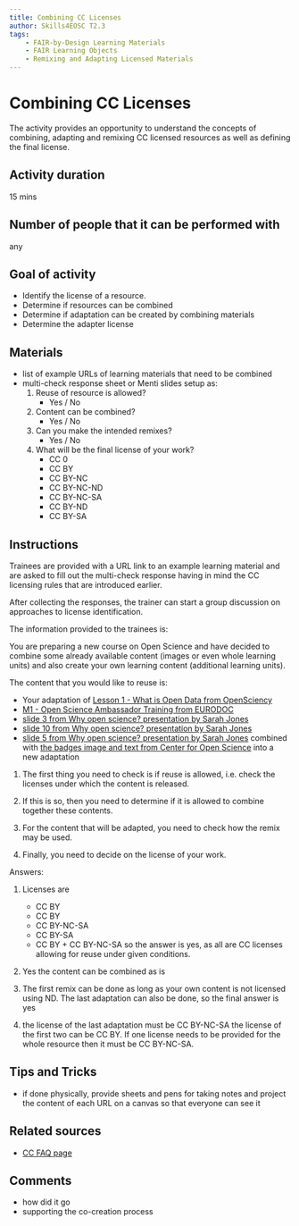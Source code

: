 ```yaml
---
title: Combining CC Licenses
author: Skills4EOSC T2.3
tags: 
    - FAIR-by-Design Learning Materials
    - FAIR Learning Objects
    - Remixing and Adapting Licensed Materials
---
```


# Combining CC Licenses

The activity provides an opportunity to understand the concepts of combining, adapting and remixing CC licensed resources as well as defining the final license. 

## Activity duration

15 mins

## Number of people that it can be performed with

any

## Goal of activity

- Identify the license of a resource.
- Determine if resources can be combined
- Determine if adaptation can be created by combining materials
- Determine the adapter license

## Materials

- list of example URLs of learning materials that need to be combined
- multi-check response sheet or Menti slides setup as:
    1. Reuse of resource is allowed?
        - Yes / No
    2. Content can be combined?
        - Yes / No
    3. Can you make the intended remixes?
        - Yes / No
    4. What will be the final license of your work?
        - CC 0
        - CC BY
        - CC BY-NC
        - CC BY-NC-ND
        - CC BY-NC-SA
        - CC BY-ND
        - CC BY-SA


## Instructions

Trainees are provided with a URL link to an example learning material and are asked to fill out the multi-check response having in mind the CC licensing rules that are introduced earlier. 

After collecting the responses, the trainer can start a group discussion on approaches to license identification.

The information provided to the trainees is:

You are preparing a new course on Open Science and have decided to combine some already available content (images or even whole learning units) and also create your own learning content (additional learning units). 

The content that you would like to reuse is:

- Your adaptation of [Lesson 1 - What is Open Data from OpenSciency](https://github.com/opensciency/sprint-content/blob/main/open-data/Lesson1-WhatIsOpenData.md)
- [M1 - Open Science Ambassador Training from EURODOC](https://eurodoc.net/open-science-ambassadors-training/m1-open-science) 
- [slide 3 from Why open science? presentation by Sarah Jones](https://slideplayer.com/slide/12073970/)
- [slide 10 from Why open science? presentation by Sarah Jones](https://slideplayer.com/slide/12073970/)
- [slide 5 from Why open science? presentation by Sarah Jones](https://slideplayer.com/slide/12073970/) combined with [the badges image and text from Center for Open Science](https://www.cos.io/initiatives/badges) into a new adaptation

1. The first thing you need to check is if reuse is allowed, i.e. check the licenses under which the content is released.

2. If this is so, then you need to determine if it is allowed to combine together these contents.

3. For the content that will be adapted, you need to check how the remix may be used.

3. Finally, you need to decide on the license of your work.

Answers:

1. Licenses are 
    - CC BY
    - CC BY
    - CC BY-NC-SA
    - CC BY-SA
    - CC BY + CC BY-NC-SA
so the answer is yes, as all are CC licenses allowing for reuse under given conditions.

2. Yes the content can be combined as is

3. The first remix can be done as long as your own content is not licensed using ND. The last adaptation can also be done, so the final answer is yes

4. the license of the last adaptation must be CC BY-NC-SA
the license of the first two can be CC BY. If one license needs to be provided for the whole resource then it must be CC BY-NC-SA.

## Tips and Tricks

- if done physically, provide sheets and pens for taking notes and project the content of each URL on a canvas so that everyone can see it

## Related sources

- [CC FAQ page](https://creativecommons.org/faq/)

## Comments

- how did it go
- supporting the co-creation process